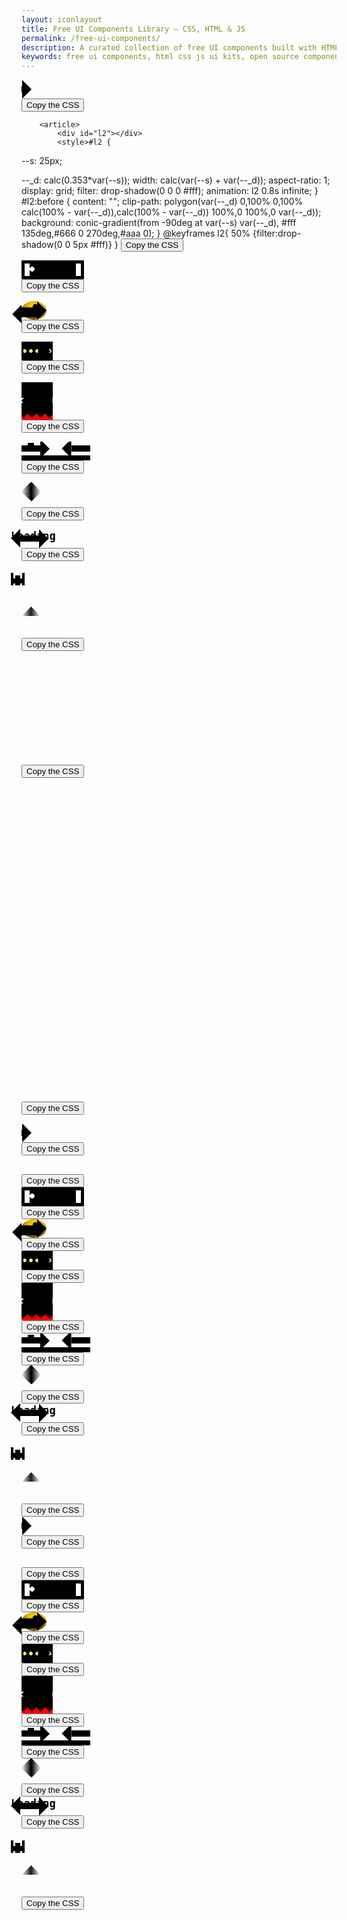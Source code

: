 ```yaml
---
layout: iconlayout
title: Free UI Components Library – CSS, HTML & JS
permalink: /free-ui-components/
description: A curated collection of free UI components built with HTML, CSS, and JavaScript. Instantly usable, customizable, and perfect for modern web design and development.
keywords: free ui components, html css js ui kits, open source components, frontend design blocks, web design elements, reusable components
---
```



<section class="threed load-container ">
<article><div id="l1"></div>
<style>#l1 {
  --s: 25px;

--_d: calc(0.353*var(--s));
width: calc(var(--s) + var(--_d));
aspect-ratio: 1;
clip-path: polygon(var(--_d) 0,100% 0,100% calc(100% - var(--_d)),calc(100% - var(--_d)) 100%,0 100%,0 var(--_d));
background:
conic-gradient(from -90deg at var(--s) var(--_d),
#fff 135deg,#666 0 270deg,#aaa 0);
animation: l1 1s infinite cubic-bezier(0.5,300,0.5,-300);
}
@keyframes l1{
50%,100% {transform:translateY(0.1px)}
}</style>
<button>Copy the CSS</button>
</article>

        <article>
            <div id="l2"></div>
            <style>#l2 {
--s: 25px;

--_d: calc(0.353*var(--s));
width: calc(var(--s) + var(--_d));
aspect-ratio: 1;
display: grid;
filter: drop-shadow(0 0 0 #fff);
animation: l2 0.8s infinite;
}
#l2:before {
content: "";
clip-path: polygon(var(--_d) 0,100% 0,100% calc(100% - var(--_d)),calc(100% - var(--_d)) 100%,0 100%,0 var(--_d));
background:
conic-gradient(from -90deg at var(--s) var(--_d),
#fff 135deg,#666 0 270deg,#aaa 0);
}
@keyframes l2{
50% {filter:drop-shadow(0 0 5px #fff)}
}</style>
<button>Copy the CSS</button>
</article>
<article>
<div id="l3"></div>
<style>#l3 {
--s: 25px;
--_d: calc(0.353*var(--s));

height: calc(var(--s) + var(--_d));
aspect-ratio: 1;
display: grid;
}
#l3:before {
content: "";
height: 100%;
margin: auto 0;
clip-path: polygon(var(--_d) 0,100% 0,100% calc(100% - var(--_d)),calc(100% - var(--_d)) 100%,0 100%,0 var(--_d));
background:
conic-gradient(from -90deg at var(--s) var(--_d),
#fff 135deg,#666 0 270deg,#aaa 0);
animation: l3 .8s infinite alternate;
}
@keyframes l3{
100% {height:40%}
}</style>
<button>Copy the CSS</button>
</article>
<article>
<div id="l4"></div>
<style>#l4 {
--s: 25px;

--_d: calc(0.353*var(--s));
width: calc(var(--s) + var(--_d));
aspect-ratio: 1;
display: grid;
}
#l4:before,
#l4:after {
content:"";
clip-path:polygon(var(--_d) 0,100% 0,100% calc(100% - var(--_d)),calc(100% - var(--_d)) 100%,0 100%,0 var(--_d));
background:
conic-gradient(from -90deg at var(--s) var(--_d),
#fff 135deg,#666 0 270deg,#aaa 0);
animation: l4 1.2s infinite;
}
#l4:before {
z-index: 1;
margin-bottom: calc(var(--_d)/-2 - 1px);
}
#l4:after {
margin-top: calc(var(--_d)/-2 - 1px);
animation-delay: 0.6s
}
@keyframes l4{
0%     {transform: translate(0)}
16.67% {transform: translate(-10px)}
33.33% {transform: translate(10px)}
50%,
100%   {transform: translate(0)}
}</style>
<button>Copy the CSS</button>
</article>
<article>
<div id="l5"></div>
<style>#l5 {
--s: 25px;

--_d: calc(0.353*var(--s));
width: calc(var(--s) + var(--_d));
aspect-ratio: 1;
display: flex;
}
#l5:before,
#l5:after {
content: "";
flex: 1;
clip-path: polygon(var(--_d) 0,100% 0,100% calc(100% - var(--_d)),calc(100% - var(--_d)) 100%,0 100%,0 var(--_d));
background:
conic-gradient(from -90deg at calc(100% - var(--_d)) var(--_d),
#fff 135deg,#666 0 270deg,#aaa 0);
animation: l5 1.2s infinite;
}
#l5:before {
margin-right: calc(var(--_d)/-2 - 1px);
}
#l5:after {
margin-left: calc(var(--_d)/-2 - 1px);
animation-delay: 0.6s
}
@keyframes l5{
0%     {transform: translateY(0)}
16.67% {transform: translateY(-10px)}
33.33% {transform: translateY(10px)}
50%,
100%   {transform: translateY(0)}
}</style>
<button>Copy the CSS</button>
</article>
<article>
<div id="l6"></div>
<style>#l6 {
--s: 20px;

--_d: calc(0.353*var(--s));
width: calc(var(--s) + var(--_d));
aspect-ratio: 1;
display: grid;
}
#l6:before,
#l6:after {
content: "";
grid-area: 1/1;
clip-path: polygon(var(--_d) 0,100% 0,100% calc(100% - var(--_d)),calc(100% - var(--_d)) 100%,0 100%,0 var(--_d));
background:
conic-gradient(from -90deg at calc(100% - var(--_d)) var(--_d),
#fff 135deg,#666 0 270deg,#aaa 0);
animation: l6 2s infinite;
}
#l6:after {
animation-delay:-1s;
}
@keyframes l6{
0%  {transform:translate(0,0)}
25% {transform:translate(30px,0)}
50% {transform:translate(30px,30px)}
75% {transform:translate(0,30px)}
100%{transform:translate(0,0)}
}</style>
<button>Copy the CSS</button>
</article>
<article>
<div id="l7"></div>
<style>#l7 {
--s: 25px;
--g: 5px;

height: calc(1.353*var(--s) + var(--g));
aspect-ratio: 3;
background:
linear-gradient(#ff1818 0 0) left/33% 100% no-repeat,
conic-gradient(from -90deg at var(--s) calc(0.353*var(--s)),
#fff 135deg,#666 0 270deg,#aaa 0);
background-blend-mode: multiply;
--_m:
linear-gradient(to bottom right,
#0000 calc(0.25*var(--s)),#000 0 calc(100% - calc(0.25*var(--s)) - 1.414*var(--g)),#0000 0),
conic-gradient(from -90deg at right var(--g) bottom var(--g),#000 90deg,#0000 0);
-webkit-mask: var(--_m);
mask: var(--_m);
background-size:   calc(100%/3) 100%;
-webkit-mask-size: calc(100%/3) 100%;
mask-size: calc(100%/3) 100%;
-webkit-mask-composite: source-in;
mask-composite: intersect;
animation: l7 steps(3) 1.5s infinite;
}
@keyframes l7 {
to {background-position: 150% 0%}
}</style>
<button>Copy the CSS</button>
</article>
<article>
<div id="l8"></div>
<style>#l8 {
--s: 25px;
--g: 5px;

height: calc(1.353*var(--s) + var(--g));
aspect-ratio: 3;
display: grid;
justify-items: end;
overflow: hidden;
--_m: linear-gradient(90deg,#0000,#000 15px calc(100% - 15px),#0000);
-webkit-mask: var(--_m);
mask: var(--_m);
}
#l8:before {
content: "";
width: calc(4*100%/3);
background:
conic-gradient(from -90deg at var(--s) calc(0.353*var(--s)),
#fff 135deg,#666 0 270deg,#aaa 0);
--_m:
linear-gradient(to bottom right,
#0000 calc(0.25*var(--s)),#000 0 calc(100% - calc(0.25*var(--s)) - 1.414*var(--g)),#0000 0),
conic-gradient(from -90deg at right var(--g) bottom var(--g),#000 90deg,#0000 0);
-webkit-mask: var(--_m);
mask: var(--_m);
background-size:   calc(100%/4) 100%;
-webkit-mask-size: calc(100%/4) 100%;
mask-size: calc(100%/4) 100%;
-webkit-mask-composite: source-in;
mask-composite: intersect;
animation: l8 1s infinite linear;
}
@keyframes l8 {
to {transform:translate(calc(100%/4))}
}</style>
<button>Copy the CSS</button>
</article>
<article>
<div id="l9"></div>
<style>#l9 {
--s: 25px;
--g :5px;

width: calc(2*(1.353*var(--s) + var(--g)));
aspect-ratio: 1;
background:
linear-gradient(#ff1818 0 0) left/50% 100% no-repeat,
conic-gradient(from -90deg at var(--s) calc(0.353*var(--s)),
#fff 135deg,#666 0 270deg,#aaa 0);
background-blend-mode: multiply;
--_m:
linear-gradient(to bottom right,
#0000 calc(0.25*var(--s)),#000 0 calc(100% - calc(0.25*var(--s)) - 1.414*var(--g)),#0000 0),
conic-gradient(from -90deg at right var(--g) bottom var(--g),#000 90deg,#0000 0);
-webkit-mask: var(--_m);
mask: var(--_m);
background-size:   50% 50%;
-webkit-mask-size: 50% 50%;
mask-size: 50% 50%;
-webkit-mask-composite: source-in;
mask-composite: intersect;
animation: l9 1.5s infinite;
}
@keyframes l9 {
0%,12.5%    {background-position:0% 0%,0 0}
12.6%,37.5% {background-position:100% 0%,0 0}
37.6%,62.5% {background-position:100% 100%,0 0}
62.6%,87.5% {background-position:0% 100%,0 0}
87.6%,100%  {background-position:0% 0%,0 0}
}</style>
<button>Copy the CSS</button>
</article>
<article>
<div id="l10"></div>
<style>#l10 {
--s: 25px;
--g :5px;

width: calc(3*(1.353*var(--s) + var(--g)));
display: grid;
justify-items: end;
aspect-ratio: 3;
overflow: hidden;
--_m: linear-gradient(90deg,#0000,#000 15px calc(100% - 15px),#0000);
-webkit-mask: var(--_m);
mask: var(--_m);
}
#l10:before {
content: "";
width: 200%;
background:
linear-gradient(90deg,#ff1818 50%,#0000 0),
conic-gradient(from -90deg at var(--s) calc(0.353*var(--s)),
#fff 135deg,#666 0 270deg,#aaa 0);
background-blend-mode: multiply;
--_m:
linear-gradient(to bottom right,
#0000 calc(0.25*var(--s)),#000 0 calc(100% - calc(0.25*var(--s)) - 1.414*var(--g)),#0000 0),
conic-gradient(from -90deg at right var(--g) bottom var(--g),#000 90deg,#0000 0);
-webkit-mask: var(--_m);
mask: var(--_m);
background-size:   calc(100%/3) 100%, calc(100%/6) 100%;
-webkit-mask-size: calc(100%/6) 100%;
mask-size: calc(100%/6) 100%;
-webkit-mask-composite: source-in;
mask-composite: intersect;
animation: l10 1s infinite linear;
}
@keyframes l10 {
to {transform:translate(calc(100%/3))}
}</style>
<button>Copy the CSS</button>
</article>
<article>
<div id="l11"></div>
<style>#l11 {
--s: 40px;
--g: 5px;

height: calc(var(--s) + var(--g));
aspect-ratio: 3;
background:
radial-gradient(calc(var(--s)/sqrt(2)) at calc(50% - .1*var(--s)) calc(50% - .2*var(--s)),#0000 5%,60%,#111 98%),
linear-gradient(#FE4365 0 0) no-repeat #fff;
background-size: calc(100%/3) 100%;
mask: radial-gradient(calc(var(--s)/2),#000 calc(100% - 1px),#0000) 0/calc(100%/3) 100%;
animation: l11 steps(3) 1.5s infinite;
}
@keyframes l11 {
to {background-position:0 ,150%}
}</style>
<button>Copy the CSS</button>
</article>
<article>
<div id="l12"></div>
<style>#l12 {
--s: 40px;
--g: 5px;

height: calc(2*(var(--s) + var(--g)));
aspect-ratio: 1;
background:
radial-gradient(calc(var(--s)/sqrt(2)) at calc(50% - .1*var(--s)) calc(50% - .2*var(--s)),#0000 5%,60%,#111 98%),
linear-gradient(#FE4365 0 0) no-repeat #fff;
background-size: 50% 50%;
mask: radial-gradient(calc(var(--s)/2),#000 calc(100% - 1px),#0000) 0 0/50% 50%;
animation: l12 steps(3) 1.5s infinite;
}
@keyframes l12 {
0%,12.5%    {background-position:0 0}
12.6%,37.5% {background-position:0 0,100% 0}
37.6%,62.5% {background-position:0 0,100% 100%}
62.6%,87.5% {background-position:0 0,0 100%}
87.6%,100%  {background-position:0 0}
}</style>
<button>Copy the CSS</button>
</article>
</section>


<section class="arcade load-container">
        <article>
          <div id="l1"></div>
          <style>#l1 {
   width: 45px;
   height: 30px;
   animation: l1 2s infinite linear;
}
@keyframes l1{
  0%,
  25%  {background:
          linear-gradient(#e50021 0 0) 50% 0/66% 100% no-repeat}
  25.1%,
  50%  {background:
          linear-gradient(#004ce4 0 0) 0 0/100% 50% no-repeat,
          linear-gradient(#004ce4 0 0) 0 0/33% 100% no-repeat}
  50.1%,
  75%  {background:
          linear-gradient(#00e622 0 0) 100% 0/66% 50% no-repeat,
          linear-gradient(#00e622 0 0) 0 100%/66% 50% no-repeat}
  75.1%,
  100% {background:
          linear-gradient(#9d0be6 0 0) 0 100%/100% 50% no-repeat,
          linear-gradient(#9d0be6 0 0) 50% 0 /33%  50% no-repeat}
}</style>
          <button>Copy the CSS</button>
        </article>
        <article>
          <div id="l2"></div>
          <style>#l2 {
  width: 45px;
  height: 30px;
  background:
    linear-gradient(#004ce4 0 0) 0 100%/100% 50%,
    linear-gradient(#004ce4 0 0) 0 0   /calc(100%/3) 100%;
  background-repeat: no-repeat;
  position: relative;
  clip-path: inset(-100% 0 0 0);
  animation: l2-0 2s infinite steps(4);
}
#l2::before,
#l2::after {
  content: "";
  position: absolute;
  inset:-50% 0 50%;
  background:
    linear-gradient(#00e622 0 0) 0 0      /calc(2*100%/3) 50%,
    linear-gradient(#00e622 0 0) 100% 100%/calc(2*100%/3) 50%;
  background-repeat: no-repeat;
  animation: inherit;
  animation-name: l2-1;
}
#l2::after {
  inset:-100% 0 100%;
  background:
    linear-gradient(#e50021 0 0) 0    0/100%         50%,
    linear-gradient(#e50021 0 0) 100% 0/calc(100%/3) 100%;
  background-repeat: no-repeat; 
  animation-name: l2-2;
}
@keyframes l2-0{
  0%       {transform: translateY(-250%);clip-path: inset(100% 0 0 0)}
  25%,100% {transform: translateY(0);clip-path: inset(-100% 0 0 0)}
}
@keyframes l2-1{
  0% ,25%  {transform: translateY(-250%)}
  50%,100% {transform: translateY(0)}
}
@keyframes l2-2{
  0% ,50%  {transform: translateY(-250%)}
  75%,100% {transform: translateY(0)}
}</style>
          <button>Copy the CSS</button>
        </article>
        <article>
          <div id="l3"></div>
          <style>#l3 {
  width: 80px;
  height: 70px;
  border: 5px solid #000;
  padding: 0 8px;
  box-sizing: border-box;
  background:
    linear-gradient(#fff 0 0) 0    0/8px 20px,
    linear-gradient(#fff 0 0) 100% 0/8px 20px,
    radial-gradient(farthest-side,#fff 90%,#0000) 0 5px/8px 8px content-box,
    #000;
  background-repeat: no-repeat; 
  animation: l3 2s infinite linear;
}
@keyframes l3{
  25% {background-position: 0 0   ,100% 100%,100% calc(100% - 5px)}
  50% {background-position: 0 100%,100% 100%,0    calc(100% - 5px)}
  75% {background-position: 0 100%,100%    0,100% 5px}
}</style>
          <button>Copy the CSS</button>
        </article>
        <article>
          <div id="l4"></div>
          <style>#l4 {
  width: 50px;
  aspect-ratio: 1;
  border-radius: 50%;
  background:
    radial-gradient(farthest-side,#000 98%,#0000) 55% 20%/8px 8px no-repeat,  
    #ffcc00;
  box-shadow: 2px -6px 12px 0px inset rgba(0, 0, 0, 0.7);
  animation: l4 .5s infinite steps(5) alternate;
}
@keyframes l4{ 
    0% {clip-path: polygon(50% 50%,100%   0,100% 0,0 0,0 100%,100% 100%,100% 100%)}
  100% {clip-path: polygon(50% 50%,100% 65%,100% 0,0 0,0 100%,100% 100%,100%  35%)}
}</style>
          <button>Copy the CSS</button>
        </article>
        <article>
          <div id="l5"></div>
          <style>#l5 {
  width: 90px;
  height: 24px;
  padding: 2px 0;
  box-sizing: border-box;
  display: flex;
  animation: l5-0 3s infinite steps(6);
  background:
    linear-gradient(#000 0 0) 0 0/0% 100% no-repeat,
    radial-gradient(circle 3px,#eeee89 90%,#0000) 0 0/20% 100%
    #000;
  overflow: hidden;
}
#l5::before {
  content: "";
  width: 20px;
  transform: translate(-100%);
  border-radius: 50%;
  background: #ffff2d;
  animation: 
    l5-1 .25s .153s infinite steps(5) alternate,
    l5-2  3s        infinite linear;
}
@keyframes l5-1{ 
    0% {clip-path: polygon(50% 50%,100%   0,100% 0,0 0,0 100%,100% 100%,100% 100%)}
  100% {clip-path: polygon(50% 50%,100% 65%,100% 0,0 0,0 100%,100% 100%,100%  35%)}
}
@keyframes l5-2{ 
  100% {transform: translate(90px)}
}
@keyframes l5-0{ 
  100% {background-size:120% 100%,20% 100%}
}</style>
          <button>Copy the CSS</button>
        </article>
        <article>
          <div id="l6"></div>
          <style>#l6 {
  width: 80px;
  height: 60px;
  box-sizing: border-box;
  background:
    linear-gradient(#fff 0 0) left /calc(50% - 15px) 8px no-repeat,
    linear-gradient(#fff 0 0) right/calc(50% - 15px) 8px no-repeat,
    conic-gradient(from 135deg at top,#0000, red 1deg 90deg,#0000 91deg) bottom/14px 8px repeat-x,
    #000;
  border-bottom: 2px solid red;
  position: relative;
  overflow: hidden;
  animation: l6-0 1s infinite linear;
}
#l6::before {
  content: "";
  position: absolute;
  width: 10px;
  height: 14px;
  background: lightblue;
  left: -5px;
  animation:
    l6-1 2s infinite cubic-bezier(0,100,1,100), 
    l6-2 2s infinite linear;
}
@keyframes l6-0{
  50% { background-position: left,right,bottom -2px left -4px}
}
@keyframes l6-1{
  0%,27%   {bottom: calc(50% + 4px)}
  65%,100% {bottom: calc(50% + 4.1px)}
}
@keyframes l6-2{
  100% {left:100%}
}</style>
          <button>Copy the CSS</button>
        </article>
        <article>
          <div id="l7"></div>
          <style>#l7 {
  width: 70px;
  height: 50px;
  box-sizing: border-box;
  background:
    conic-gradient(from 135deg at top,#0000, #fff 1deg 90deg,#0000 91deg) right -20px bottom 8px/18px 9px,
    linear-gradient(#fff 0 0) bottom/100% 8px,
    #000;
  background-repeat: no-repeat;
  border-bottom: 8px solid #000;
  position: relative;
  animation: l7-0 2s infinite linear;
}
#l7::before {
  content: "";
  position: absolute;
  width: 10px;
  height: 14px;
  background: lightblue;
  left: 10px;
  animation: l7-1 2s infinite cubic-bezier(0,200,1,200);
}
@keyframes l7-0{
  100% { background-position: left -20px bottom 8px,bottom}
}
@keyframes l7-1{
  0%,50%   {bottom: 8px}
  90%,100% {bottom: 8.1px}
}</style>
          <button>Copy the CSS</button>
        </article>
        <article>
          <div id="l8"></div>
          <style>#l8 {
  width: fit-content;
  font-size: 17px;
  font-family: monospace;
  line-height: 1.4;
  font-weight: bold;
  --c: no-repeat linear-gradient(#000 0 0); 
  background: var(--c),var(--c),var(--c),var(--c),var(--c),var(--c),var(--c);
  background-size: calc(1ch + 1px) 100%;
  border-bottom: 10px solid #0000; 
  position: relative;
  animation: l8-0 3s infinite linear;
  clip-path: inset(-20px 0);
}
#l8::before {
  content:"Loading";
}
#l8::after {
  content: "";
  position: absolute;
  width: 10px;
  height: 14px;
  background: #25adda;
  left: -10px;
  bottom: 100%;
  animation: l8-1 3s infinite linear;
}
@keyframes l8-0{
   0%,
   12.5% {background-position: calc(0*100%/6) 0   ,calc(1*100%/6)    0,calc(2*100%/6)    0,calc(3*100%/6)    0,calc(4*100%/6)    0,calc(5*100%/6)    0,calc(6*100%/6) 0}
   25%   {background-position: calc(0*100%/6) 40px,calc(1*100%/6)    0,calc(2*100%/6)    0,calc(3*100%/6)    0,calc(4*100%/6)    0,calc(5*100%/6)    0,calc(6*100%/6) 0}
   37.5% {background-position: calc(0*100%/6) 40px,calc(1*100%/6) 40px,calc(2*100%/6)    0,calc(3*100%/6)    0,calc(4*100%/6)    0,calc(5*100%/6)    0,calc(6*100%/6) 0}
   50%   {background-position: calc(0*100%/6) 40px,calc(1*100%/6) 40px,calc(2*100%/6) 40px,calc(3*100%/6)    0,calc(4*100%/6)    0,calc(5*100%/6)    0,calc(6*100%/6) 0}
   62.5% {background-position: calc(0*100%/6) 40px,calc(1*100%/6) 40px,calc(2*100%/6) 40px,calc(3*100%/6) 40px,calc(4*100%/6)    0,calc(5*100%/6)    0,calc(6*100%/6) 0}
   75%   {background-position: calc(0*100%/6) 40px,calc(1*100%/6) 40px,calc(2*100%/6) 40px,calc(3*100%/6) 40px,calc(4*100%/6) 40px,calc(5*100%/6)    0,calc(6*100%/6) 0}
   87.4% {background-position: calc(0*100%/6) 40px,calc(1*100%/6) 40px,calc(2*100%/6) 40px,calc(3*100%/6) 40px,calc(4*100%/6) 40px,calc(5*100%/6) 40px,calc(6*100%/6) 0}
   100%  {background-position: calc(0*100%/6) 40px,calc(1*100%/6) 40px,calc(2*100%/6) 40px,calc(3*100%/6) 40px,calc(4*100%/6) 40px,calc(5*100%/6) 40px,calc(6*100%/6) 40px}
}
@keyframes l8-1{
  100% {left:115%}
}</style>
          <button>Copy the CSS</button>
        </article>
        <article>
          <div id="l9"></div>
          <style>#l9 {
  width: fit-content;
  font-size: 17px;
  font-family: monospace;
  line-height: 1.4;
  font-weight: bold;
  background: 
    linear-gradient(#000 0 0) left ,
    linear-gradient(#000 0 0) right;
  background-repeat: no-repeat; 
  border-right: 5px solid #0000;
  border-left: 5px solid #0000;
  background-origin: border-box;
  position: relative;
  animation: l9-0 2s infinite;
}
#l9::before {
  content:"Loading";
}
#l9::after {
  content: "";
  position: absolute;
  top: 100%;
  left: 0;
  width: 22px;
  height: 60px;
  background: 
   linear-gradient(90deg,#000 4px,#0000 0 calc(100% - 4px),#000 0) bottom            /22px 20px,
   linear-gradient(90deg,red  4px,#0000 0 calc(100% - 4px),red  0) bottom 10px left 0/22px 6px,
   linear-gradient(#000 0 0) bottom 3px left 0  /22px 8px,
   linear-gradient(#000 0 0) bottom 0   left 50%/8px  16px;
 background-repeat: no-repeat;
 animation: l9-1 2s infinite;
}
@keyframes l9-0{
  0%,25%    {background-size: 50% 100%}
  25.1%,75% {background-size: 0 0,50% 100%}
  75.1%,100%{background-size: 0 0,0 0}
}
@keyframes l9-1{
  25%   { background-position:bottom, bottom 54px left 0,bottom 3px left 0,bottom 0 left 50%;left:0}
  25.1% { background-position:bottom, bottom 10px left 0,bottom 3px left 0,bottom 0 left 50%;left:0}
  50%   { background-position:bottom, bottom 10px left 0,bottom 3px left 0,bottom 0 left 50%;left:calc(100% - 22px)}
  75%   { background-position:bottom, bottom 54px left 0,bottom 3px left 0,bottom 0 left 50%;left:calc(100% - 22px)}
  75.1% { background-position:bottom, bottom 10px left 0,bottom 3px left 0,bottom 0 left 50%;left:calc(100% - 22px)}
}</style>
          <button>Copy the CSS</button>
        </article>
        <article>
          <div id="l10"></div>
          <style>#l10 {
  width: fit-content;
  font-size: 17px;
  font-family: monospace;
  line-height: 1.4;
  font-weight: bold;
  padding: 30px 2px 50px;
  background: linear-gradient(#000 0 0) 0 0/100% 100% content-box padding-box no-repeat; 
  position: relative;
  overflow: hidden;
  animation: l10-0 2s infinite cubic-bezier(1,175,.5,175);
}
#l10::before {
  content:"Loading";
  display:inline-block;
  animation: l10-2 2s infinite;
}
#l10::after {
  content:"";
  position: absolute;
  width: 34px;
  height: 28px;
  top: 110%;
  left: calc(50% - 16px);
  background:
    linear-gradient(90deg,#0000 12px,#f92033 0 22px,#0000 0 26px,#fdc98d 0 32px,#0000) bottom 26px left 50%,
    linear-gradient(90deg,#0000 10px,#f92033 0 28px,#fdc98d 0 32px,#0000 0) bottom 24px  left 50%,
    linear-gradient(90deg,#0000 10px,#643700 0 16px,#fdc98d 0 20px,#000 0 22px,#fdc98d 0 24px,#000 0 26px,#f92033 0 32px,#0000 0) bottom 22px left 50%,
    linear-gradient(90deg,#0000 8px,#643700 0 10px,#fdc98d 0 12px,#643700 0 14px,#fdc98d 0 20px,#000 0 22px,#fdc98d 0 28px,#f92033 0 32px,#0000 0) bottom 20px left 50%,
    linear-gradient(90deg,#0000 8px,#643700 0 10px,#fdc98d 0 12px,#643700 0 16px,#fdc98d 0 22px,#000 0 24px,#fdc98d 0 30px,#f92033 0 32px,#0000 0) bottom 18px left 50%,
    linear-gradient(90deg,#0000 8px,#643700 0 12px,#fdc98d 0 20px,#000 0 28px,#f92033 0 30px,#0000 0) bottom 16px left 50%,
    linear-gradient(90deg,#0000 12px,#fdc98d 0 26px,#f92033 0 30px,#0000 0) bottom 14px left 50%,
    linear-gradient(90deg,#fdc98d 6px,#f92033 0 14px,#222a87 0 16px,#f92033 0 22px,#222a87 0 24px,#f92033 0 28px,#0000 0 32px,#643700 0) bottom 12px left 50%,
    linear-gradient(90deg,#fdc98d 6px,#f92033 0 16px,#222a87 0 18px,#f92033 0 24px,#f92033 0 26px,#0000 0 30px,#643700 0) bottom 10px left 50%,
    linear-gradient(90deg,#0000 10px,#f92033 0 16px,#222a87 0 24px,#feee49 0 26px,#222a87 0 30px, #643700 0) bottom 8px left 50%,
    linear-gradient(90deg,#0000 12px,#222a87 0 18px,#feee49 0 20px,#222a87 0 30px,#643700 0) bottom 6px left 50%,
    linear-gradient(90deg,#0000 8px,#643700 0 12px,#222a87 0 30px,#643700 0) bottom 4px left 50%,
    linear-gradient(90deg,#0000 6px,#643700 0 14px,#222a87 0 26px,#0000 0) bottom 2px left 50%,
    linear-gradient(90deg,#0000 6px,#643700 0 10px,#0000 0 ) bottom 0px left 50%;
  background-size: 34px 2px;
  background-repeat: no-repeat;
  animation: inherit;
  animation-name: l10-1;
}
@keyframes l10-0{
  0%,30%   { background-position: 0 0px }
  50%,100% { background-position: 0 -0.1px }
}
@keyframes l10-1{
  50%,100% { top:109.5% };
}
@keyframes l10-2{
  0%,30%   { transform:translateY(0); }
  80%,100% { transform:translateY(-260%); }
}</style>
          <button>Copy the CSS</button>
        </article>
      </section>


<section class="arrow load-container">
        <article>
          <div id="l1"></div>
          <style>#l1 {
  width: 100px;
  height: 30px;
  display: flex;
}
#l1:before {
  content: "";
  background: #000;
  width: 15px;
  clip-path: polygon(0 10px,calc(100% - 15px) 10px,calc(100% - 15px) 0,100% 50%,calc(100% - 15px) 100%,calc(100% - 15px) calc(100% - 10px),0 calc(100% - 10px));
  animation: l1 1.5s infinite linear;
}
@keyframes l1 {
  90%,100%{flex-grow: 1}
}</style>
          <button>Copy the CSS</button>
        </article>
        <article>
          <div id="l2"></div>
          <style>#l2 {
  width: 100px;
  height: 30px;
  display: flex;
  justify-content: center;
}
#l2:before,
#l2:after {
  content: "";
  background: #000;
  width: 15px;
  clip-path: polygon(0 10px,calc(100% - 15px) 10px,calc(100% - 15px) 0,100% 50%,calc(100% - 15px) 100%,calc(100% - 15px) calc(100% - 10px),0 calc(100% - 10px));
  animation: l2 1s infinite linear;
}
#l2:before {
  transform: scaleX(-1);
}
@keyframes l2 {
  90%,100%{flex-grow: .5}
}</style>
          <button>Copy the CSS</button>
        </article>
        <article>
          <div id="l3"></div>
          <style>#l3 {
  width: 100px;
  height: 30px;
  display: flex;
}
#l3:before,
#l3:after {
  content: "";
  flex: 1;
  margin: 0 5px;
  background: #000;
  clip-path: polygon(0 10px,calc(100% - 15px) 10px,calc(100% - 15px) 0,100% 50%,calc(100% - 15px) 100%,calc(100% - 15px) calc(100% - 10px),0 calc(100% - 10px));
  animation: l3 .5s infinite alternate;
}
#l3:after {
  --s:-1;
}
@keyframes l3 {
  0%  {transform: scaleX(var(--s,1)) translate(-4px)}
  100%{transform: scaleX(var(--s,1)) translate( 4px)}
}</style>
          <button>Copy the CSS</button>
        </article>
        <article>
          <div id="l4"></div>
          <style>#l4 {
  width: 40px;
  height: 30px;
  display: grid;
}
#l4:before,
#l4:after {
  content: "";
  grid-area: 1/1;
  background: #000;
  clip-path: polygon(0 10px,calc(100% - 15px) 10px,calc(100% - 15px) 0,100% 50%,calc(100% - 15px) 100%,calc(100% - 15px) calc(100% - 10px),0 calc(100% - 10px));
  animation: l4 .5s infinite alternate;
}
#l4:after {
  --s:-1;
}
@keyframes l4 {
  0%  {transform: scale(var(--s,1)) translate(12px,-6px) translate(4px)}
  100%{transform: scale(var(--s,1)) translate(12px,-6px) translate(-4px)}
}</style>
          <button>Copy the CSS</button>
        </article>
        <article>
          <div id="l5"></div>
          <style>#l5 {
  width: 50px;
  height: 30px;
  display: grid;
  overflow: hidden;
}
#l5:before,
#l5:after {
  content: "";
  grid-area: 1/1;
  background: #000;
  clip-path: polygon(0 10px,calc(100% - 15px) 10px,calc(100% - 15px) 0,100% 50%,calc(100% - 15px) 100%,calc(100% - 15px) calc(100% - 10px),0 calc(100% - 10px));
  animation: l5 1s infinite;
  transform: translate(calc(0% + var(--s,0%)));
}
#l5:after {
  --s:-100%;
}
@keyframes l5 {
  80%,100%{transform: translate(calc(100% + var(--s,0%)))}
}</style>
          <button>Copy the CSS</button>
        </article>
        <article>
          <div id="l6"></div>
          <style>#l6 {
  width: 50px;
  height: 60px;
  color: #000;
  display: grid;
}
#l6:before,
#l6:after {
  content: "";
  background:
    linear-gradient(90deg,currentColor calc(100% - 15px),#0000 0) 0 50%/100% 10px,
    conic-gradient(from -136deg at 15px 50%,#0000 ,currentColor 1deg 90deg,#0000 91deg) 35px 0/100% 100%;
  background-repeat: repeat-x;
  animation: l6 1s infinite;
}
#l6:after {
  transform: scaleX(-1);
}
@keyframes l6 {
  80%,100%{background-position: 50px 50%,85px 0}
}</style>
          <button>Copy the CSS</button>
        </article>
        <article>
          <div id="l7"></div>
          <style>#l7 {
  width: 110px;
  height: 30px;
  color: #000;
  display: flex;
  background: 
    linear-gradient(currentColor 0 0) left /30px 10px,
    linear-gradient(currentColor 0 0) right/30px 10px,
    conic-gradient(from -136deg at             15px  50%,#0000 ,currentColor 1deg 90deg,#0000 91deg) 30px              0/100% 100%,
    conic-gradient(from   44deg at calc(100% - 15px) 50%,#0000 ,currentColor 1deg 90deg,#0000 91deg) calc(100% - 30px) 0/100% 100%;
  background-repeat: no-repeat;
  animation: l7 .5s infinite alternate;
}
#l7:before {
  content: "";
  flex: 1;
  background: inherit;
  transform: rotate(90deg);
}
@keyframes l7 {
  90%,100%{width:93px}
}</style>
          <button>Copy the CSS</button>
        </article>
        <article>
          <div id="l8"></div>
          <style>#l8 {
  width: 30px;
  height: 30px;
  color: #000;
  display: flex;
  background: 
    linear-gradient(currentColor 0 0) center/calc(100% - 30px) 10px,
    conic-gradient(from -136deg at right,#0000 ,currentColor 1deg 90deg,#0000 91deg) right/15px 100%,
    conic-gradient(from   44deg at left ,#0000 ,currentColor 1deg 90deg,#0000 91deg) left /15px 100%;
  background-repeat: no-repeat;
  animation: l8 .5s infinite alternate;
}
#l8:before {
  content: "";
  flex: 1;
  background: inherit;
  transform: rotate(90deg);
}
@keyframes l8 {
  90%,100%{width:80px}
}</style>
          <button>Copy the CSS</button>
        </article>
        <article>
          <div id="l9"></div>
          <style>#l9 {
  width: 60px;
  height: 30px;
  color: #000;
  display: flex;
  background: 
    linear-gradient(currentColor 0 0) center/calc(100% - 30px) 10px,
    conic-gradient(from -136deg at right,#0000 ,currentColor 1deg 90deg,#0000 91deg) right/15px 100%,
    conic-gradient(from   44deg at left ,#0000 ,currentColor 1deg 90deg,#0000 91deg) left /15px 100%;
  background-repeat: no-repeat;
  animation: l9 .5s infinite linear alternate;
}
@keyframes l9 {
  0%   {transform: translate(-30px)}
  100% {transform: translate( 30px)}
}</style>
          <button>Copy the CSS</button>
        </article>
        <article>
          <div id="l10"></div>
          <style>#l10 {
  width: 30px;
  height: 60px;
  padding-top: 60px;
  box-sizing: border-box;
  display: grid;
  background: 
    linear-gradient(currentColor 0 0) bottom/10px calc(100% - 15px),
    conic-gradient(from 134deg at top,#0000 ,currentColor 1deg 90deg,#0000 91deg) top/100% 15px;
  background-origin: content-box;
  background-repeat: no-repeat;
  animation: l10-0 2s infinite;
}
#l10:before,
#l10:after {
  content: "";
  grid-area: 1/1;
  background:inherit;
  background-size: 10px calc(100% - 25px),100% 25px;
  animation: l10-1 2s infinite;
}
#l10:after {
  background-size: 10px calc(100% - 30px),100% 30px;
  animation: l10-2 2s infinite;
}
@keyframes l10-0 {
  25%,100% {padding-top:0px}
}
@keyframes l10-1 {
  0%,25%   {margin:60px -10px 0}
  50%,100% {margin:8px  -10px 0}
}
@keyframes l10-2 {
  0%,50%   {margin:60px -15px 0}
  75%,100% {margin:20px -15px 0}
}</style>
          <button>Copy the CSS</button>
        </article>
      </section>